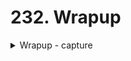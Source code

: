 # 232. Wrapup

<details>
  <summary>Wrapup - capture</summary>

![232.1_Wrapup.png](../imgs/232.1_Wrapup.png)
---
![232.2_Wrapup.png](../imgs/232.2_Wrapup.png)
---
![232.3_Wrapup.png](../imgs/232.3_Wrapup.png)
---
</details>